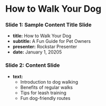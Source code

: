 # How to Walk Your Dog

### Slide 1: Sample Content Title Slide
- **title:** How to Walk Your Dog
- **subtitle:** A Fun Guide for Pet Owners
- **presenter:** Rockstar Presenter
- **date:** January 1, 20205

### Slide 2: Content Slide
- **text:** 
  * Introduction to dog walking
  * Benefits of regular walks
  * Tips for leash training
  * Fun dog-friendly routes
